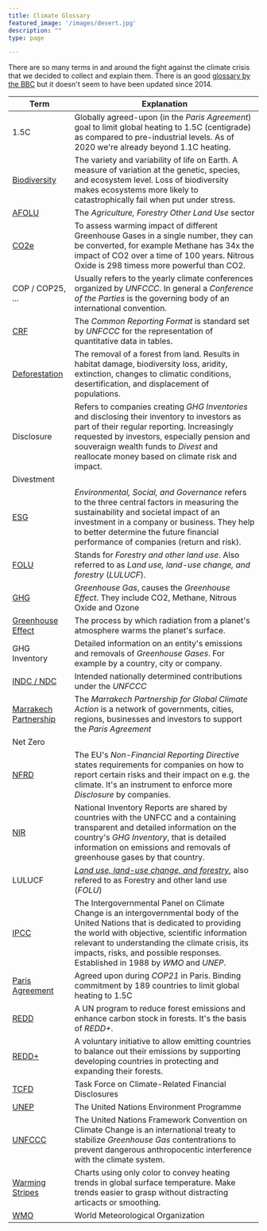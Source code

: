 ```yaml
---
title: Climate Glossary
featured_image: '/images/desert.jpg'
description: ""
type: page

---
```


There are so many terms in and around the fight against the climate crisis that we decided to collect and explain them.
There is an good [glossary by the BBC](https://www.bbc.com/news/science-environment-11833685) but it doesn't seem to have been updated since 2014.

| Term                  | Explanation           |
| --------------------- |-----------------------|
| 1.5C                  | Globally agreed-upon (in the *Paris Agreement*) goal to limit global heating to 1.5C (centigrade) as compared to pre-industrial levels. As of 2020 we're already beyond 1.1C heating. |
| [Biodiversity](https://en.wikipedia.org/wiki/Biodiversity)          | The variety and variability of life on Earth. A measure of variation at the genetic, species, and ecosystem level. Loss of biodiversity makes ecosystems more likely to catastrophically fail when put under stress. |
| [AFOLU](http://www.fao.org/in-action/micca/knowledge/emission/en/)                 | The *Agriculture, Forestry Other Land Use* sector |
| [CO2e](https://en.wikipedia.org/wiki/Carbon_dioxide_equivalent)                  | To assess warming impact of different Greenhouse Gases in a single number, they can be converted, for example Methane has 34x the impact of CO2 over a time of 100 years. Nitrous Oxide is 298 timess more powerful than CO2. |
| COP / COP25, ...      | Usually refers to the yearly climate conferences organized by *UNFCCC*. In general a *Conference of the Parties* is the governing body of an international convention. |
| [CRF](https://unfccc.int/process-and-meetings/transparency-and-reporting/reporting-and-review-under-the-convention/greenhouse-gas-inventories-annex-i-parties/reporting-requirements)                   | The *Common Reporting Format* is standard set by *UNFCCC* for the representation of quantitative data in tables.  |
| [Deforestation](https://en.wikipedia.org/wiki/Deforestation)         | The removal of a forest from land. Results in habitat damage, biodiversity loss, aridity, extinction, changes to climatic conditions, desertification, and displacement of populations. |
| Disclosure | Refers to companies creating *GHG Inventories* and disclosing their inventory to investors as part of their regular reporting. Increasingly requested by investors, especially pension and souveraign wealth funds to *Divest* and reallocate money based on climate risk and impact. |
| Divestment | |
| [ESG](https://en.wikipedia.org/wiki/Environmental%2C_social_and_corporate_governance) | *Environmental, Social, and Governance* refers to the three central factors in measuring the sustainability and societal impact of an investment in a company or business. They help to better determine the future financial performance of companies (return and risk). |
| [FOLU](https://en.wikipedia.org/wiki/Land_use,_land-use_change,_and_forestry)                  | Stands for *Forestry and other land use*. Also referred to as *Land use, land-use change, and forestry* (*LULUCF*).|
| [GHG](https://en.wikipedia.org/wiki/Greenhouse_gas)                   | *Greenhouse Gas*, causes the *Greenhouse Effect*. They include CO2, Methane, Nitrous Oxide and Ozone |
| [Greenhouse Effect](https://en.wikipedia.org/wiki/Greenhouse_effect) | The process by which radiation from a planet's atmosphere warms the planet's surface. |
| GHG Inventory | Detailed information on an entity's emissions and removals of *Greenhouse Gases*. For example by a country, city or company. |
| [INDC / NDC](https://en.wikipedia.org/wiki/Intended_nationally_determined_contributions)            | Intended nationally determined contributions under the *UNFCCC* |
| [Marrakech Partnership](https://unfccc.int/climate-action/marrakech-partnership-for-global-climate-action) | The *Marrakech Partnership for Global Climate Action* is a network of governments, cities, regions, businesses and investors to support the *Paris Agreement* |
| Net Zero | |
| [NFRD](https://ec.europa.eu/info/business-economy-euro/company-reporting-and-auditing/company-reporting/non-financial-reporting_en)                  | The EU's *Non-Financial Reporting Directive* states requirements for companies on how to report certain risks and their impact on e.g. the climate. It's an instrument to enforce more *Disclosure* by companies. |
| [NIR](https://unfccc.int/process-and-meetings/transparency-and-reporting/reporting-and-review-under-the-convention/greenhouse-gas-inventories-annex-i-parties/reporting-requirements)| National Inventory Reports are shared by countries with the UNFCC and a containing transparent and detailed information on the country's *GHG Inventory*, that is detailed information on emissions and removals of greenhouse gases by that country. |
| LULUCF                | *[Land use, land-use change, and forestry](https://en.wikipedia.org/wiki/Land_use,_land-use_change,_and_forestry)*, also refered to as Forestry and other land use (*FOLU*) |
| [IPCC](https://en.wikipedia.org/wiki/Intergovernmental_Panel_on_Climate_Change)                  | The Intergovernmental Panel on Climate Change is an intergovernmental body of the United Nations that is dedicated to providing the world with objective, scientific information relevant to understanding the climate crisis, its impacts, risks, and possible responses. Established in 1988 by *WMO* and *UNEP*. |
| [Paris Agreement](https://en.wikipedia.org/wiki/Paris_Agreement)       | Agreed upon during *COP21* in Paris. Binding commitment by 189 countries to limit global heating to 1.5C |
| [REDD](https://en.wikipedia.org/wiki/United_Nations_REDD_Programme)                 | A UN program to reduce forest emissions and enhance carbon stock in forests. It's the basis of *REDD+*. |
| [REDD+](https://en.wikipedia.org/wiki/Reducing_emissions_from_deforestation_and_forest_degradation) | A voluntary initiative to allow emitting countries to balance out their emissions by supporting developing countries in protecting and expanding their forests. |
| [TCFD](https://www.fsb-tcfd.org/)                  | Task Force on Climate-Related Financial Disclosures |
| [UNEP](https://en.wikipedia.org/wiki/United_Nations_Environment_Programme)                  | The United Nations Environment Programme |
| [UNFCCC](https://en.wikipedia.org/wiki/United_Nations_Framework_Convention_on_Climate_Change)                | The United Nations Framework Convention on Climate Change is an international treaty to stabilize *Greenhouse Gas* contentrations to prevent dangerous anthropocentic interference with the climate system. |
| [Warming Stripes](https://en.wikipedia.org/wiki/Warming_stripes) | Charts using only color to convey heating trends in global surface temperature. Make trends easier to grasp without distracting articacts or smoothing. |
| [WMO](https://en.wikipedia.org/wiki/World_Meteorological_Organization)                   | World Meteorological Organization |